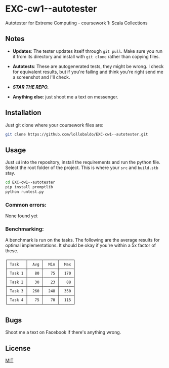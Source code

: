 # EXC-cw1--autotester
Autotester for Extreme Computing - coursework 1: Scala Collections

## Notes
- **Updates**: The tester updates itself through `git pull`. Make sure you run it from its directory and install with `git clone` rather than copying files.

- **Autotests**: These are autogenerated tests, they might be wrong. I check for equivalent results, but if you're failing and think you're right send me a screenshot and I'll check.

- ***STAR THE REPO.***

- **Anything else**: just shoot me a text on messenger.

## Installation

Just git clone where your coursework files are:

```bash
git clone https://github.com/lollobaldo/EXC-cw1--autotester.git
```

## Usage

Just `cd` into the repository, install the requirements and run the python file.
Select the root folder of the project. This is where your `src` and `build.stb` stay.
```bash
cd EXC-cw1--autotester
pip install promptlib
python runtest.py
```

### Common errors:
None found yet

### Benchmarking:
A benchmark is run on the tasks. The following are the average results for optimal implementations. It should be okay if you're within a 5x factor of these.

```
┌────────┬──────┬──────┬──────┐
│ Task   │  Avg │  Min │  Max │
├────────┼──────┼──────┼──────┤
│ Task 1 │   80 │   75 │  170 │
├────────┼──────┼──────┼──────┤
│ Task 2 │   30 │   23 │   88 │
├────────┼──────┼──────┼──────┤
│ Task 3 │  260 │  248 │  350 │
├────────┼──────┼──────┼──────┤
│ Task 4 │   75 │   70 │  115 │
└────────┴──────┴──────┴──────┘
```

## Bugs
Shoot me a text on Facebook if there's anything wrong.

## License
[MIT](https://choosealicense.com/licenses/mit/)

